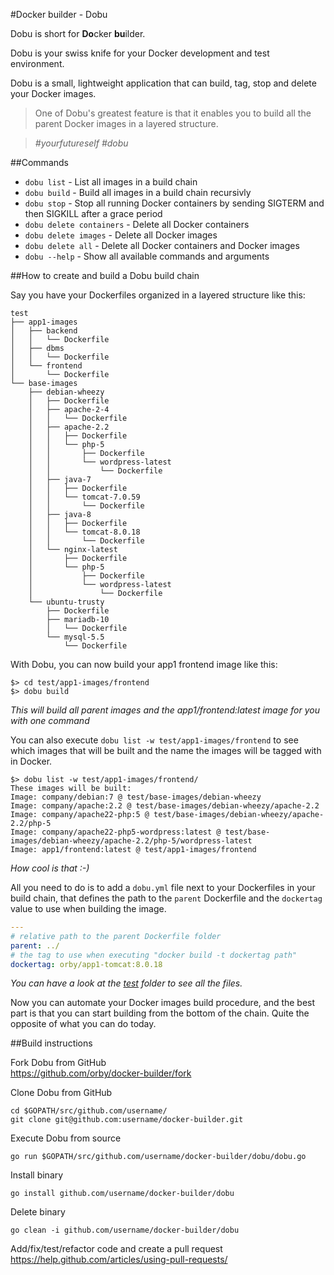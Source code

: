 #Docker builder - Dobu

Dobu is short for **Do**cker **bu**ilder.

Dobu is your swiss knife for your Docker development and test environment.

Dobu is a small, lightweight application that can build, tag, stop and delete your Docker images.

>One of Dobu's greatest feature is that it enables you to build all the parent Docker images in a layered structure.  

>*#yourfutureself #dobu*

##Commands

- `dobu list` - List all images in a build chain  
- `dobu build` - Build all images in a build chain recursivly  
- `dobu stop` - Stop all running Docker containers by sending SIGTERM and then SIGKILL after a grace period  
- `dobu delete containers` - Delete all Docker containers
- `dobu delete images` - Delete all Docker images  
- `dobu delete all` - Delete all Docker containers and Docker images
- `dobu --help` - Show all available commands and arguments

##How to create and build a Dobu build chain

Say you have your Dockerfiles organized in a layered structure like this:

```
test
├── app1-images
│   ├── backend
│   │   └── Dockerfile
│   ├── dbms
│   │   └── Dockerfile
│   └── frontend
│       └── Dockerfile
└── base-images
    ├── debian-wheezy
    │   ├── Dockerfile
    │   ├── apache-2-4
    │   │   └── Dockerfile
    │   ├── apache-2.2
    │   │   ├── Dockerfile
    │   │   └── php-5
    │   │       ├── Dockerfile
    │   │       └── wordpress-latest
    │   │           └── Dockerfile
    │   ├── java-7
    │   │   ├── Dockerfile
    │   │   └── tomcat-7.0.59
    │   │       └── Dockerfile
    │   ├── java-8
    │   │   ├── Dockerfile
    │   │   └── tomcat-8.0.18
    │   │       └── Dockerfile
    │   └── nginx-latest
    │       ├── Dockerfile
    │       └── php-5
    │           ├── Dockerfile
    │           └── wordpress-latest
    │               └── Dockerfile
    └── ubuntu-trusty
        ├── Dockerfile
        ├── mariadb-10
        │   └── Dockerfile
        └── mysql-5.5
            └── Dockerfile
```

With Dobu, you can now build your app1 frontend image like this:
```
$> cd test/app1-images/frontend
$> dobu build
```

*This will build all parent images and the app1/frontend:latest image for you with one command*

You can also execute `dobu list -w test/app1-images/frontend` to see which images that will be built and the name the images will be tagged with in Docker.
```
$> dobu list -w test/app1-images/frontend/
These images will be built:
Image: company/debian:7 @ test/base-images/debian-wheezy
Image: company/apache:2.2 @ test/base-images/debian-wheezy/apache-2.2
Image: company/apache22-php:5 @ test/base-images/debian-wheezy/apache-2.2/php-5
Image: company/apache22-php5-wordpress:latest @ test/base-images/debian-wheezy/apache-2.2/php-5/wordpress-latest
Image: app1/frontend:latest @ test/app1-images/frontend
```
*How cool is that :-)*

All you need to do is to add a `dobu.yml` file next to your Dockerfiles in your build chain, that defines the path to the `parent` Dockerfile and the `dockertag` value to use when building the image.

```yaml
---
# relative path to the parent Dockerfile folder
parent: ../
# the tag to use when executing "docker build -t dockertag path"
dockertag: orby/app1-tomcat:8.0.18
```
*You can have a look at the [test](test/) folder to see all the files.*

Now you can automate your Docker images build procedure, and the best part is that you can start building from the bottom of the chain. Quite the opposite of what you can do today.

##Build instructions

Fork Dobu from GitHub  
https://github.com/orby/docker-builder/fork

Clone Dobu from GitHub
```
cd $GOPATH/src/github.com/username/
git clone git@github.com:username/docker-builder.git
```

Execute Dobu from source
```
go run $GOPATH/src/github.com/username/docker-builder/dobu/dobu.go
```

Install binary
```
go install github.com/username/docker-builder/dobu
```

Delete binary
```
go clean -i github.com/username/docker-builder/dobu
```

Add/fix/test/refactor code and create a pull request  
https://help.github.com/articles/using-pull-requests/
